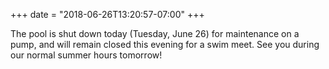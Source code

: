 +++
date = "2018-06-26T13:20:57-07:00"
+++

The pool is shut down today (Tuesday, June 26) for maintenance on a pump, and will remain closed this evening for a swim meet. See you during our normal summer hours tomorrow!
